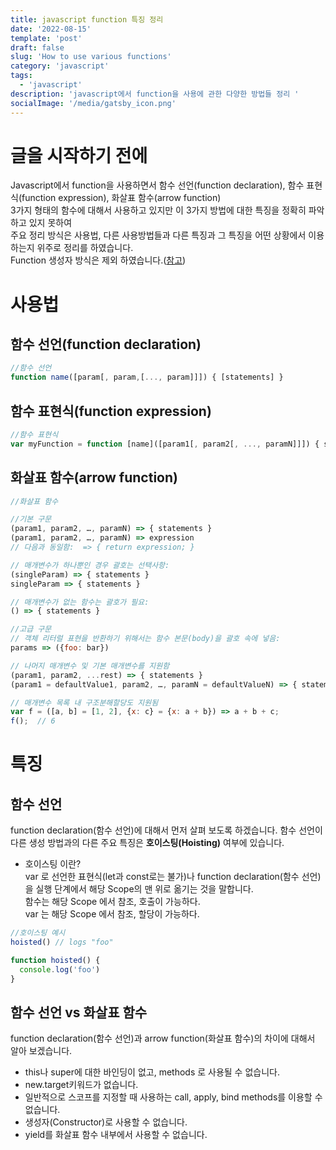 ```yaml
---
title: javascript function 특징 정리
date: '2022-08-15'
template: 'post'
draft: false
slug: 'How to use various functions'
category: 'javascript'
tags:
  - 'javascript'
description: 'javascript에서 function을 사용에 관한 다양한 방법들 정리 '
socialImage: '/media/gatsby_icon.png'
---
```


# 글을 시작하기 전에

Javascript에서 function을 사용하면서 함수 선언(function declaration), 함수 표현식(function expression), 화살표 함수(arrow function)  
3가지 형태의 함수에 대해서 사용하고 있지만 이 3가지 방법에 대한 특징을 정확히 파악하고 있지 못하여  
주요 정리 방식은 사용법, 다른 사용방법들과 다른 특징과 그 특징을 어떤 상황에서 이용하는지 위주로 정리를 하였습니다.  
Function 생성자 방식은 제외 하였습니다.([참고](https://developer.mozilla.org/ko/docs/Web/JavaScript/Reference/Global_Objects/Function))

# 사용법

## 함수 선언(function declaration)

```javascript
//함수 선언
function name([param[, param,[..., param]]]) { [statements] }
```

## 함수 표현식(function expression)

```javascript
//함수 표현식
var myFunction = function [name]([param1[, param2[, ..., paramN]]]) { statements };
```

## 화살표 함수(arrow function)

```javascript
//화살표 함수

//기본 구문
(param1, param2, …, paramN) => { statements }
(param1, param2, …, paramN) => expression
// 다음과 동일함:  => { return expression; }

// 매개변수가 하나뿐인 경우 괄호는 선택사항:
(singleParam) => { statements }
singleParam => { statements }

// 매개변수가 없는 함수는 괄호가 필요:
() => { statements }

//고급 구문
// 객체 리터럴 표현을 반환하기 위해서는 함수 본문(body)을 괄호 속에 넣음:
params => ({foo: bar})

// 나머지 매개변수 및 기본 매개변수를 지원함
(param1, param2, ...rest) => { statements }
(param1 = defaultValue1, param2, …, paramN = defaultValueN) => { statements }

// 매개변수 목록 내 구조분해할당도 지원됨
var f = ([a, b] = [1, 2], {x: c} = {x: a + b}) => a + b + c;
f();  // 6
```

# 특징

## 함수 선언

function declaration(함수 선언)에 대해서 먼저 살펴 보도록 하겠습니다.
함수 선언이 다른 생성 방법과의 다른 주요 특징은 **호이스팅(Hoisting)** 여부에 있습니다.

- 호이스팅 이란?  
  var 로 선언한 표현식(let과 const로는 불가)나 function declaration(함수 선언)을 실행 단계에서 해당 Scope의 맨 위로 옮기는 것을 말합니다.  
  함수는 해당 Scope 에서 참조, 호출이 가능하다.  
  var 는 해당 Scope 에서 참조, 할당이 가능하다.

```javascript
//호이스팅 예시
hoisted() // logs "foo"

function hoisted() {
  console.log('foo')
}
```

## 함수 선언 vs 화살표 함수

function declaration(함수 선언)과 arrow function(화살표 함수)의 차이에 대해서 알아 보겠습니다.

- this나 super에 대한 바인딩이 없고, methods 로 사용될 수 없습니다.
- new.target키워드가 없습니다.
- 일반적으로 스코프를 지정할 때 사용하는 call, apply, bind methods를 이용할 수 없습니다.
- 생성자(Constructor)로 사용할 수 없습니다.
- yield를 화살표 함수 내부에서 사용할 수 없습니다.
